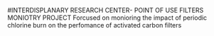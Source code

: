 #INTERDISPLANARY RESEARCH CENTER- POINT OF USE FILTERS MONIOTRY PROJECT
Forcused on monioring the impact of periodic chlorine burn on the perfomance of activated carbon filters
